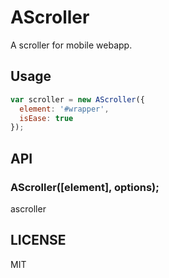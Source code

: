 # AScroller
A scroller for mobile webapp.

## Usage

```javascript
var scroller = new AScroller({
  element: '#wrapper',
  isEase: true
});
```

## API

### AScroller([element], options);

ascroller

## LICENSE

MIT